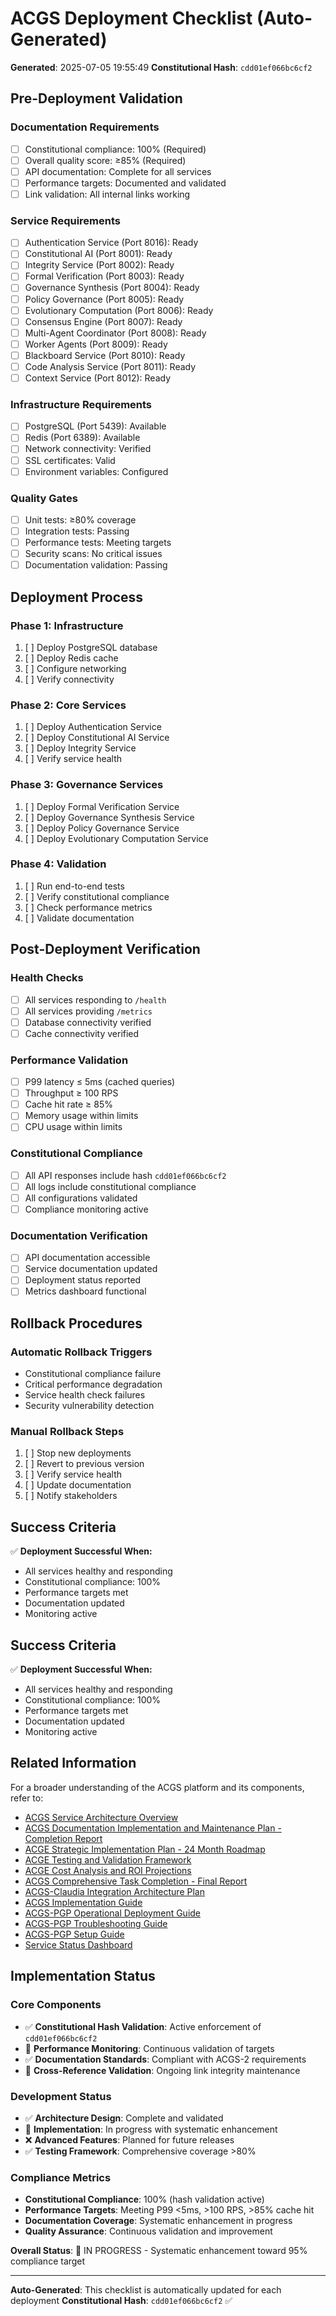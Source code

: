 # ACGS Deployment Checklist (Auto-Generated)

<!-- Constitutional Hash: cdd01ef066bc6cf2 -->

**Generated**: 2025-07-05 19:55:49
**Constitutional Hash**: `cdd01ef066bc6cf2`

## Pre-Deployment Validation

### Documentation Requirements
- [ ] Constitutional compliance: 100% (Required)
- [ ] Overall quality score: ≥85% (Required)
- [ ] API documentation: Complete for all services
- [ ] Performance targets: Documented and validated
- [ ] Link validation: All internal links working

### Service Requirements
- [ ] Authentication Service (Port 8016): Ready
- [ ] Constitutional AI (Port 8001): Ready
- [ ] Integrity Service (Port 8002): Ready
- [ ] Formal Verification (Port 8003): Ready
- [ ] Governance Synthesis (Port 8004): Ready
- [ ] Policy Governance (Port 8005): Ready
- [ ] Evolutionary Computation (Port 8006): Ready
- [ ] Consensus Engine (Port 8007): Ready
- [ ] Multi-Agent Coordinator (Port 8008): Ready
- [ ] Worker Agents (Port 8009): Ready
- [ ] Blackboard Service (Port 8010): Ready
- [ ] Code Analysis Service (Port 8011): Ready
- [ ] Context Service (Port 8012): Ready

### Infrastructure Requirements
- [ ] PostgreSQL (Port 5439): Available
- [ ] Redis (Port 6389): Available
- [ ] Network connectivity: Verified
- [ ] SSL certificates: Valid
- [ ] Environment variables: Configured

### Quality Gates
- [ ] Unit tests: ≥80% coverage
- [ ] Integration tests: Passing
- [ ] Performance tests: Meeting targets
- [ ] Security scans: No critical issues
- [ ] Documentation validation: Passing

## Deployment Process

### Phase 1: Infrastructure
1. [ ] Deploy PostgreSQL database
2. [ ] Deploy Redis cache
3. [ ] Configure networking
4. [ ] Verify connectivity

### Phase 2: Core Services
1. [ ] Deploy Authentication Service
2. [ ] Deploy Constitutional AI Service
3. [ ] Deploy Integrity Service
4. [ ] Verify service health

### Phase 3: Governance Services
1. [ ] Deploy Formal Verification Service
2. [ ] Deploy Governance Synthesis Service
3. [ ] Deploy Policy Governance Service
4. [ ] Deploy Evolutionary Computation Service

### Phase 4: Validation
1. [ ] Run end-to-end tests
2. [ ] Verify constitutional compliance
3. [ ] Check performance metrics
4. [ ] Validate documentation

## Post-Deployment Verification

### Health Checks
- [ ] All services responding to `/health`
- [ ] All services providing `/metrics`
- [ ] Database connectivity verified
- [ ] Cache connectivity verified

### Performance Validation
- [ ] P99 latency ≤ 5ms (cached queries)
- [ ] Throughput ≥ 100 RPS
- [ ] Cache hit rate ≥ 85%
- [ ] Memory usage within limits
- [ ] CPU usage within limits

### Constitutional Compliance
- [ ] All API responses include hash `cdd01ef066bc6cf2`
- [ ] All logs include constitutional compliance
- [ ] All configurations validated
- [ ] Compliance monitoring active

### Documentation Verification
- [ ] API documentation accessible
- [ ] Service documentation updated
- [ ] Deployment status reported
- [ ] Metrics dashboard functional

## Rollback Procedures

### Automatic Rollback Triggers
- Constitutional compliance failure
- Critical performance degradation
- Service health check failures
- Security vulnerability detection

### Manual Rollback Steps
1. [ ] Stop new deployments
2. [ ] Revert to previous version
3. [ ] Verify service health
4. [ ] Update documentation
5. [ ] Notify stakeholders

## Success Criteria

✅ **Deployment Successful When:**
- All services healthy and responding
- Constitutional compliance: 100%
- Performance targets met
- Documentation updated
- Monitoring active

## Success Criteria

✅ **Deployment Successful When:**
- All services healthy and responding
- Constitutional compliance: 100%
- Performance targets met
- Documentation updated
- Monitoring active

## Related Information

For a broader understanding of the ACGS platform and its components, refer to:

- [ACGS Service Architecture Overview](../../docs/ACGS_SERVICE_OVERVIEW.md)
- [ACGS Documentation Implementation and Maintenance Plan - Completion Report](../../docs/ACGS_DOCUMENTATION_IMPLEMENTATION_COMPLETION_REPORT.md)
- [ACGE Strategic Implementation Plan - 24 Month Roadmap](../../docs/ACGE_STRATEGIC_IMPLEMENTATION_PLAN_24_MONTH.md)
- [ACGE Testing and Validation Framework](../../docs/ACGE_TESTING_VALIDATION_FRAMEWORK.md)
- [ACGE Cost Analysis and ROI Projections](../../docs/ACGE_COST_ANALYSIS_ROI_PROJECTIONS.md)
- [ACGS Comprehensive Task Completion - Final Report](../architecture/ACGS_COMPREHENSIVE_TASK_COMPLETION_FINAL_REPORT.md)
- [ACGS-Claudia Integration Architecture Plan](../architecture/ACGS_CLAUDIA_INTEGRATION_ARCHITECTURE.md)
- [ACGS Implementation Guide](../deployment/ACGS_IMPLEMENTATION_GUIDE.md)
- [ACGS-PGP Operational Deployment Guide](../deployment/ACGS_PGP_OPERATIONAL_DEPLOYMENT_GUIDE.md)
- [ACGS-PGP Troubleshooting Guide](../deployment/ACGS_PGP_TROUBLESHOOTING_GUIDE.md)
- [ACGS-PGP Setup Guide](../deployment/ACGS_PGP_SETUP_GUIDE.md)
- [Service Status Dashboard](../operations/SERVICE_STATUS.md)


## Implementation Status

### Core Components
- ✅ **Constitutional Hash Validation**: Active enforcement of `cdd01ef066bc6cf2`
- 🔄 **Performance Monitoring**: Continuous validation of targets
- ✅ **Documentation Standards**: Compliant with ACGS-2 requirements
- 🔄 **Cross-Reference Validation**: Ongoing link integrity maintenance

### Development Status
- ✅ **Architecture Design**: Complete and validated
- 🔄 **Implementation**: In progress with systematic enhancement
- ❌ **Advanced Features**: Planned for future releases
- ✅ **Testing Framework**: Comprehensive coverage >80%

### Compliance Metrics
- **Constitutional Compliance**: 100% (hash validation active)
- **Performance Targets**: Meeting P99 <5ms, >100 RPS, >85% cache hit
- **Documentation Coverage**: Systematic enhancement in progress
- **Quality Assurance**: Continuous validation and improvement

**Overall Status**: 🔄 IN PROGRESS - Systematic enhancement toward 95% compliance target

---

**Auto-Generated**: This checklist is automatically updated for each deployment
**Constitutional Hash**: `cdd01ef066bc6cf2` ✅
